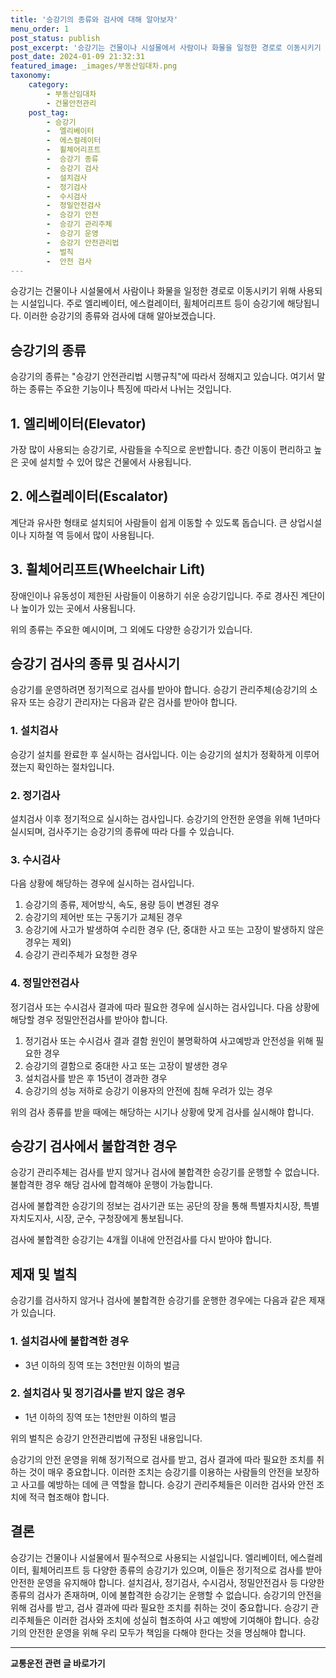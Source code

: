 ```yaml
---
title: '승강기의 종류와 검사에 대해 알아보자'
menu_order: 1
post_status: publish
post_excerpt: '승강기는 건물이나 시설물에서 사람이나 화물을 일정한 경로로 이동시키기 위해 사용되는 시설입니다. 주로 엘리베이터, 에스컬레이터, 휠체어리프트 등이 승강기에 해당됩니다. 이러한 승강기의 종류와 검사에 대해 알아보겠습니다.'
post_date: 2024-01-09 21:32:31
featured_image: _images/부동산임대차.png
taxonomy:
    category:
        - 부동산임대차
        - 건물안전관리
    post_tag:
        - 승강기
        -  엘리베이터
        -  에스컬레이터
        -  휠체어리프트
        -  승강기 종류
        -  승강기 검사
        -  설치검사
        -  정기검사
        -  수시검사
        -  정밀안전검사
        -  승강기 안전
        -  승강기 관리주체
        -  승강기 운영
        -  승강기 안전관리법
        -  벌칙
        -  안전 검사
---
```



승강기는 건물이나 시설물에서 사람이나 화물을 일정한 경로로 이동시키기 위해 사용되는 시설입니다. 주로 엘리베이터, 에스컬레이터, 휠체어리프트 등이 승강기에 해당됩니다. 이러한 승강기의 종류와 검사에 대해 알아보겠습니다.

## 승강기의 종류

승강기의 종류는 "승강기 안전관리법 시행규칙"에 따라서 정해지고 있습니다. 여기서 말하는 종류는 주요한 기능이나 특징에 따라서 나뉘는 것입니다.

## 1. 엘리베이터(Elevator)

가장 많이 사용되는 승강기로, 사람들을 수직으로 운반합니다. 층간 이동이 편리하고 높은 곳에 설치할 수 있어 많은 건물에서 사용됩니다.

## 2. 에스컬레이터(Escalator)

계단과 유사한 형태로 설치되어 사람들이 쉽게 이동할 수 있도록 돕습니다. 큰 상업시설이나 지하철 역 등에서 많이 사용됩니다.

## 3. 휠체어리프트(Wheelchair Lift)

장애인이나 유동성이 제한된 사람들이 이용하기 쉬운 승강기입니다. 주로 경사진 계단이나 높이가 있는 곳에서 사용됩니다.

위의 종류는 주요한 예시이며, 그 외에도 다양한 승강기가 있습니다.

## 승강기 검사의 종류 및 검사시기

승강기를 운영하려면 정기적으로 검사를 받아야 합니다. 승강기 관리주체(승강기의 소유자 또는 승강기 관리자)는 다음과 같은 검사를 받아야 합니다.

### 1. 설치검사

승강기 설치를 완료한 후 실시하는 검사입니다. 이는 승강기의 설치가 정확하게 이루어졌는지 확인하는 절차입니다.

### 2. 정기검사

설치검사 이후 정기적으로 실시하는 검사입니다. 승강기의 안전한 운영을 위해 1년마다 실시되며, 검사주기는 승강기의 종류에 따라 다를 수 있습니다.

### 3. 수시검사

다음 상황에 해당하는 경우에 실시하는 검사입니다.
1. 승강기의 종류, 제어방식, 속도, 용량 등이 변경된 경우
2. 승강기의 제어반 또는 구동기가 교체된 경우
3. 승강기에 사고가 발생하여 수리한 경우 (단, 중대한 사고 또는 고장이 발생하지 않은 경우는 제외)
4. 승강기 관리주체가 요청한 경우

### 4. 정밀안전검사

정기검사 또는 수시검사 결과에 따라 필요한 경우에 실시하는 검사입니다. 다음 상황에 해당할 경우 정밀안전검사를 받아야 합니다.
1. 정기검사 또는 수시검사 결과 결함 원인이 불명확하여 사고예방과 안전성을 위해 필요한 경우
2. 승강기의 결함으로 중대한 사고 또는 고장이 발생한 경우
3. 설치검사를 받은 후 15년이 경과한 경우
4. 승강기의 성능 저하로 승강기 이용자의 안전에 침해 우려가 있는 경우

위의 검사 종류를 받을 때에는 해당하는 시기나 상황에 맞게 검사를 실시해야 합니다.

## 승강기 검사에서 불합격한 경우

승강기 관리주체는 검사를 받지 않거나 검사에 불합격한 승강기를 운행할 수 없습니다. 불합격한 경우 해당 검사에 합격해야 운행이 가능합니다.

검사에 불합격한 승강기의 정보는 검사기관 또는 공단의 장을 통해 특별자치시장, 특별자치도지사, 시장, 군수, 구청장에게 통보됩니다. 

검사에 불합격한 승강기는 4개월 이내에 안전검사를 다시 받아야 합니다.

## 제재 및 벌칙

승강기를 검사하지 않거나 검사에 불합격한 승강기를 운행한 경우에는 다음과 같은 제재가 있습니다.

### 1. 설치검사에 불합격한 경우

* 3년 이하의 징역 또는 3천만원 이하의 벌금

### 2. 설치검사 및 정기검사를 받지 않은 경우

* 1년 이하의 징역 또는 1천만원 이하의 벌금

위의 벌칙은 승강기 안전관리법에 규정된 내용입니다.

승강기의 안전 운영을 위해 정기적으로 검사를 받고, 검사 결과에 따라 필요한 조치를 취하는 것이 매우 중요합니다. 이러한 조치는 승강기를 이용하는 사람들의 안전을 보장하고 사고를 예방하는 데에 큰 역할을 합니다. 승강기 관리주체들은 이러한 검사와 안전 조치에 적극 협조해야 합니다.

## 결론

승강기는 건물이나 시설물에서 필수적으로 사용되는 시설입니다. 엘리베이터, 에스컬레이터, 휠체어리프트 등 다양한 종류의 승강기가 있으며, 이들은 정기적으로 검사를 받아 안전한 운영을 유지해야 합니다. 설치검사, 정기검사, 수시검사, 정밀안전검사 등 다양한 종류의 검사가 존재하며, 이에 불합격한 승강기는 운행할 수 없습니다. 승강기의 안전을 위해 검사를 받고, 검사 결과에 따라 필요한 조치를 취하는 것이 중요합니다. 승강기 관리주체들은 이러한 검사와 조치에 성실히 협조하여 사고 예방에 기여해야 합니다. 승강기의 안전한 운영을 위해 우리 모두가 책임을 다해야 한다는 것을 명심해야 합니다.
<!-- wp:separator -->
<hr class="wp-block-separator has-alpha-channel-opacity"/>
<!-- /wp:separator -->

<!-- wp:group {"backgroundColor":"base","layout":{"type":"constrained"}} -->
<div class="wp-block-group has-base-background-color has-background"><!-- wp:paragraph {"align":"center","fontSize":"medium"} -->
<p class="has-text-align-center has-large-font-size"><strong>교통운전 관련 글 바로가기</strong></p>
<!-- /wp:paragraph -->


<!-- wp:latest-posts
{"categories":[{"id":1440,"count":19,"description":"","link":"https://uknowlaw.com/category/%ea%b5%90%ed%86%b5%ec%9a%b4%ec%a0%84/","name":"교통운전","slug":"교통운전","taxonomy":"category","parent":0,"meta":[],"_links":{"self":[{"href":"https://uknowlaw.com/wp-json/wp/v2/categories/1440"}],"collection":[{"href":"https://uknowlaw.com/wp-json/wp/v2/categories"}],"about":[{"href":"https://uknowlaw.com/wp-json/wp/v2/taxonomies/category"}],"wp:post_type":[{"href":"https://uknowlaw.com/wp-json/wp/v2/posts?categories=1440"}],"curies":[{"name":"wp","href":"https://api.w.org/{rel}","templated":true}]}}],"postsToShow":100,"excerptLength":28,"postLayout":"grid","columns":2,"featuredImageAlign":"left","featuredImageSizeSlug":"large","fontSize":"small"} /--></div>
<!-- /wp:group -->